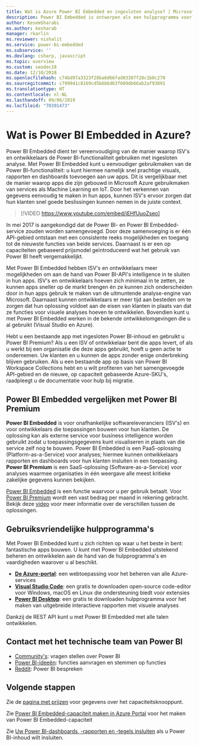 ```yaml
---
title: Wat is Azure Power BI Embedded en ingesloten analyse? | Microsoft Docs
description: Power BI Embedded is ontworpen als een hulpprogramma voor ingesloten analyse en maakt het voor ISV's en ontwikkelaars eenvoudiger om gebruik te maken van de Power BI-functionaliteit. Ze kunnen hiermee snel prachtige visuals, rapporten en dashboards toevoegen aan hun apps. Informatie over het gebruik van software voor ingesloten analyse, hulpprogramma's voor ingebouwde analyse of hulpprogramma's voor ingesloten business intelligence met behulp van Power BI Embedded.
author: KesemSharabi
ms.author: kesharab
manager: rkarlin
ms.reviewer: nishalit
ms.service: power-bi-embedded
ms.subservice: ''
ms.devlang: csharp, javascript
ms.topic: overview
ms.custom: seodec18
ms.date: 12/10/2018
ms.openlocfilehash: c74bd97a3323f28ba6d66fad03307f28c1b0c270
ms.sourcegitcommit: c799941c8169cd5b6b6d63f609db66ab2af93891
ms.translationtype: HT
ms.contentlocale: nl-NL
ms.lasthandoff: 09/06/2019
ms.locfileid: "70391473"
---
```

# <a name="what-is-power-bi-embedded-in-azure"></a>Wat is Power BI Embedded in Azure?

Power BI Embedded dient ter vereenvoudiging van de manier waarop ISV's en ontwikkelaars de Power BI-functionaliteit gebruiken met ingesloten analyse. Met Power BI Embedded kunt u eenvoudiger gebruikmaken van de Power BI-functionaliteit: u kunt hiermee namelijk snel prachtige visuals, rapporten en dashboards toevoegen aan uw apps. Dit is vergelijkbaar met de manier waarop apps die zijn gebouwd in Microsoft Azure gebruikmaken van services als Machine Learning en IoT. Door het verkennen van gegevens eenvoudig te maken in hun apps, kunnen ISV's ervoor zorgen dat hun klanten snel goede beslissingen kunnen nemen in de juiste context.

> [!VIDEO https://www.youtube.com/embed/iEHfUuoZseo]

In mei 2017 is aangekondigd dat de Power BI- en Power BI Embedded-service zouden worden samengevoegd. Door deze samenvoeging is er één API-gebied ontstaan met een consistente reeks mogelijkheden en toegang tot de nieuwste functies van beide services. Daarnaast is er een op capaciteiten gebaseerd prijsmodel geïntroduceerd wat het gebruik van Power BI heeft vergemakkelijkt.

Met Power BI Embedded hebben ISV's en ontwikkelaars meer mogelijkheden om aan de hand van Power BI-API's intelligence in te sluiten in hun apps. ISV's en ontwikkelaars hoeven zich minimaal in te zetten, ze kunnen apps sneller op de markt brengen én ze kunnen zich onderscheiden door in hun apps gebruik te maken van de uitmuntende analyse-engine van Microsoft. Daarnaast kunnen ontwikkelaars er meer tijd aan besteden om te zorgen dat hun oplossing voldoet aan de eisen van klanten in plaats van dat ze functies voor visuele analyses hoeven te ontwikkelen. Bovendien kunt u met Power BI Embedded werken in de bekende ontwikkelomgevingen die u al gebruikt (Visual Studio en Azure).

Hebt u een bestaande app met ingesloten Power BI-inhoud en gebruikt u Power BI Premium? Als u een ISV of ontwikkelaar bent die apps levert, of als u werkt bij een organisatie die deze apps gebruikt, hoeft u geen actie te ondernemen. Uw klanten en u kunnen de apps zonder enige onderbreking blijven gebruiken. Als u een bestaande app op basis van Power BI Workspace Collections hebt en u wilt profiteren van het samengevoegde API-gebied en de nieuwe, op capaciteit gebaseerde Azure-SKU's, raadpleegt u de documentatie voor hulp bij migratie.

## <a name="comparing-power-bi-embedded-with-power-bi-premium"></a>Power BI Embedded vergelijken met Power BI Premium

**Power BI Embedded** is voor onafhankelijke softwareleveranciers (ISV's) en voor ontwikkelaars die toepassingen bouwen voor hun klanten. De oplossing kan als externe service voor business intelligence worden gebruikt zodat u toepassingsgegevens kunt visualiseren in plaats van die service zelf nog te bouwen. Power BI Embedded is een PaaS-oplossing (Platform-as-a-Service) voor analyses; hiermee kunnen ontwikkelaars rapporten en dashboards voor hun klanten insluiten in een toepassing. **Power BI Premium** is een SaaS-oplossing (Software-as-a-Service) voor analyses waarmee organisaties in één weergave alle meest kritieke zakelijke gegevens kunnen bekijken. 

[Power BI Embedded](https://azure.microsoft.com/pricing/details/power-bi-embedded/) is een functie waarvoor u per gebruik betaalt. Voor [Power BI Premium](https://powerbi.microsoft.com/calculator/) wordt een vast bedrag per maand in rekening gebracht. Bekijk deze [video](https://www.youtube.com/watch?v=0y2oJikC6Xc&t=0s&list=PLv2BtOtLblH1dQPV49Ni12olDcUoW-GEl&index=3) voor meer informatie over de verschillen tussen de oplossingen.

## <a name="easy-to-use-tools"></a>Gebruiksvriendelijke hulpprogramma's

Met Power BI Embedded kunt u zich richten op waar u het beste in bent: fantastische apps bouwen. U kunt met Power BI Embedded uitstekend beheren en ontwikkelen aan de hand van de hulpprogramma's en vaardigheden waarover u al beschikt.

* [**De Azure-portal**](https://portal.azure.com/): een webtoepassing voor het beheren van alle Azure-services
* [**Visual Studio Code**](https://code.visualstudio.com/docs): een gratis te downloaden open-source code-editor voor Windows, macOS en Linux die ondersteuning biedt voor extensies
* [**Power BI Desktop**](https://powerbi.microsoft.com/desktop/): een gratis te downloaden hulpprogramma voor het maken van uitgebreide interactieve rapporten met visuele analyses

Dankzij de REST API kunt u met Power BI Embedded met alle talen ontwikkelen.

## <a name="engage-with-the-power-bi-engineering-team"></a>Contact met het technische team van Power BI

* [Community's](https://community.powerbi.com/): vragen stellen over Power BI
* [Power BI-ideeën](https://ideas.powerbi.com): functies aanvragen en stemmen op functies
* [Reddit](https://www.reddit.com/r/PowerBI/): Power BI bespreken

## <a name="next-steps"></a>Volgende stappen

Zie de [pagina met prijzen](https://azure.microsoft.com/pricing/details/power-bi-embedded/) voor gegevens over het capaciteitsknooppunt.

Zie [Power BI Embedded-capaciteit maken in Azure Portal](azure-pbie-create-capacity.md) voor het maken van Power BI Embedded-capaciteit

Zie [Uw Power BI-dashboards, -rapporten en -tegels insluiten](https://powerbi.microsoft.com/documentation/powerbi-developer-embedding-content/) als u Power BI-inhoud wilt insluiten.
